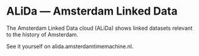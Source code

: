 # ALiDa — Amsterdam Linked Data

The Amsterdam Linked Data cloud (ALiDa) shows linked datasets relevant to the history of Amsterdam.

See it yourself on alida.amsterdamtimemachine.nl.
